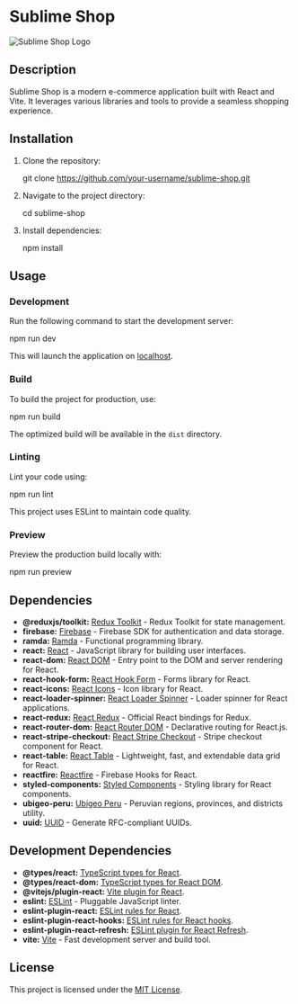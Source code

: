 # Sublime Shop

![Sublime Shop Logo](url_to_logo)

## Description

Sublime Shop is a modern e-commerce application built with React and Vite. It leverages various libraries and tools to provide a seamless shopping experience.

## Installation

1. Clone the repository:

   git clone https://github.com/your-username/sublime-shop.git

2. Navigate to the project directory:

   cd sublime-shop

3. Install dependencies:

   npm install

## Usage

### Development

Run the following command to start the development server:

   npm run dev

This will launch the application on [localhost](http://localhost:3000).

### Build

To build the project for production, use:

   npm run build

The optimized build will be available in the `dist` directory.

### Linting

Lint your code using:

   npm run lint

This project uses ESLint to maintain code quality.

### Preview

Preview the production build locally with:

   npm run preview

## Dependencies

- **@reduxjs/toolkit:** [Redux Toolkit](https://www.npmjs.com/package/@reduxjs/toolkit) - Redux Toolkit for state management.
- **firebase:** [Firebase](https://www.npmjs.com/package/firebase) - Firebase SDK for authentication and data storage.
- **ramda:** [Ramda](https://www.npmjs.com/package/ramda) - Functional programming library.
- **react:** [React](https://www.npmjs.com/package/react) - JavaScript library for building user interfaces.
- **react-dom:** [React DOM](https://www.npmjs.com/package/react-dom) - Entry point to the DOM and server rendering for React.
- **react-hook-form:** [React Hook Form](https://www.npmjs.com/package/react-hook-form) - Forms library for React.
- **react-icons:** [React Icons](https://www.npmjs.com/package/react-icons) - Icon library for React.
- **react-loader-spinner:** [React Loader Spinner](https://www.npmjs.com/package/react-loader-spinner) - Loader spinner for React applications.
- **react-redux:** [React Redux](https://www.npmjs.com/package/react-redux) - Official React bindings for Redux.
- **react-router-dom:** [React Router DOM](https://www.npmjs.com/package/react-router-dom) - Declarative routing for React.js.
- **react-stripe-checkout:** [React Stripe Checkout](https://www.npmjs.com/package/react-stripe-checkout) - Stripe checkout component for React.
- **react-table:** [React Table](https://www.npmjs.com/package/react-table) - Lightweight, fast, and extendable data grid for React.
- **reactfire:** [Reactfire](https://www.npmjs.com/package/reactfire) - Firebase Hooks for React.
- **styled-components:** [Styled Components](https://www.npmjs.com/package/styled-components) - Styling library for React components.
- **ubigeo-peru:** [Ubigeo Peru](https://www.npmjs.com/package/ubigeo-peru) - Peruvian regions, provinces, and districts utility.
- **uuid:** [UUID](https://www.npmjs.com/package/uuid) - Generate RFC-compliant UUIDs.

## Development Dependencies

- **@types/react:** [TypeScript types for React](https://www.npmjs.com/package/@types/react).
- **@types/react-dom:** [TypeScript types for React DOM](https://www.npmjs.com/package/@types/react-dom).
- **@vitejs/plugin-react:** [Vite plugin for React](https://www.npmjs.com/package/@vitejs/plugin-react).
- **eslint:** [ESLint](https://www.npmjs.com/package/eslint) - Pluggable JavaScript linter.
- **eslint-plugin-react:** [ESLint rules for React](https://www.npmjs.com/package/eslint-plugin-react).
- **eslint-plugin-react-hooks:** [ESLint rules for React hooks](https://www.npmjs.com/package/eslint-plugin-react-hooks).
- **eslint-plugin-react-refresh:** [ESLint plugin for React Refresh](https://www.npmjs.com/package/eslint-plugin-react-refresh).
- **vite:** [Vite](https://www.npmjs.com/package/vite) - Fast development server and build tool.

## License

This project is licensed under the [MIT License](LICENSE).
